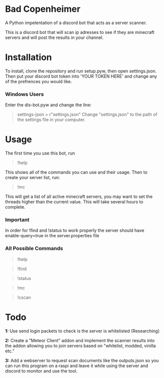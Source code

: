 # Bad Copenheimer
A Python impelentation of a discord bot that acts as a server scanner.

This is a discord bot that will scan ip adresses to see if they are minecraft servers and will post the results in your channel.

# Installation
To install, clone the repository and run setup.pyw, then open settings.json. Then put your discord bot token into 'YOUR TOKEN HERE' and change any of the prefrences you would like.

### Windows Users

Enter the dis-bot.pyw and change the line:
> settings-json = r"settings.json"
Change "settings.json" to the path of the settings file in your computer.

# Usage
The first time you use this bot, run 

>!help

This shows all of the commands you can use and their usage. Then to create your server list, run:

>!mc

This will get a list of all active minecraft servers, you may want to set the threads higher than the current value. This will take several hours to complete.

### Important

In order for !find and !status to work properly the server should have enable-query=true in the server.properties file

### All Possible Commands

>!help

>!find

>!status

>!mc

>!cscan


# Todo

**1:** Use send login packets to check is the server is whitelisted (Researching)

**2:** Create a "Meteor Client" addon and implement the scanner results into the addon allowing you to join servers based on "whitelist, modded, vinilla etc."

**3:** Add a webserver to request scan documents like the outputs.json so you can run this program on a raspi and leave it while using the server and discord to monitor and use the tool.